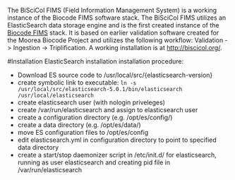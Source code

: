 The BiSciCol FIMS (Field Information Management System) is a working instance of the Biocode FIMS software stack.  The BiSciCol FIMS utilizes an ElasticSearch data storage engine and is the first created instance of the [Biocode FIMS](https://github.com/biocodellc/biocode-fims-commons/) stack.  It is based on earlier validation software created for the Moorea Biocode Project and utilizes the following workflow: Validation -> Ingestion -> Triplification.  A working installation is at http://biscicol.org/.


#Installation
ElasticSearch installation installation procedure:
 - Download ES source code to /usr/local/src/{elasticsearch-version}
 - create symbolic link to executable: 
```ln -s /usr/local/src/elasticsearch-5.0.1/bin/elasticsearch /usr/local/elasticsearch```
 - create elasticsearch user (with nologin priveleges)
 - create /var/run/elasticsearch and assign to elasticsearch user
 - create a configuration directory (e.g. /opt/es/config/)
 - create a data directory (e.g. /opt/es/data/)
 - move ES configuration files to /opt/es/config
 - edit elasticsearch.yml in configuration directory to point to specified data directory
 - create a start/stop daemonizer script in /etc/init.d/ for elasticsearch, running as user elasticsearch and creating pid file in /var/run/elasticsearch
